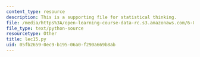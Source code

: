 ```yaml
---
content_type: resource
description: This is a supporting file for statistical thinking.
file: /media/https%3A/open-learning-course-data-rc.s3.amazonaws.com/6-00sc-introduction-to-computer-science-and-programming-spring-2011/05fb26590ec9b19506a0f290a669b8ab_lec15.py
file_type: text/python-source
resourcetype: Other
title: lec15.py
uid: 05fb2659-0ec9-b195-06a0-f290a669b8ab
---
```


